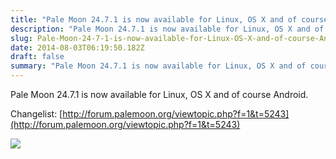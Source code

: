```yaml
---
title: "Pale Moon 24.7.1 is now available for Linux, OS X and of course Android."
description: "Pale Moon 24.7.1 is now available for Linux, OS X and of course Android."
slug: Pale-Moon-24-7-1-is-now-available-for-Linux-OS-X-and-of-course-Android
date: 2014-08-03T06:19:50.182Z
draft: false
summary: "Pale Moon 24.7.1 is now available for Linux, OS X and of course Android.<br /><br />Changelist: <a href=\"http://forum.palemoon.org/viewtopic.php?f=1&amp;t=5243\">http://forum.palemoon.org/viewtopic.php?f=1&amp;t=5243</a>﻿"
---
```



Pale Moon 24.7.1 is now available for Linux, OS X and of course Android.  
  
Changelist:
[http://forum.palemoon.org/viewtopic.php?f=1&t=5243](http://forum.palemoon.org/viewtopic.php?f=1&t=5243)﻿

[![](https://lh5.googleusercontent.com/proxy/P12iLTahGfK40KTWHqvmokbLqa8cKkLSLCOWAxm_Td1kkgzLF26qbRHdCuu5AIsn-9nwruL32d5DSP3ddtkc2Q0U3u04Jg=w120-h120)](http://sourceforge.net/projects/pm4linux/files/24.7.1/)

